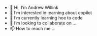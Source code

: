 - 👋 Hi, I’m Andrew Willink
- 👀 I’m interested in learning about copilot
- 🌱 I’m currently learning hoe to code
- 💞️ I’m looking to collaborate on ...
- 📫 How to reach me ...

<!---
andrewwillink/andrewwillink is a ✨ special ✨ repository because its `README.md` (this file) appears on your GitHub profile.
You can click the Preview link to take a look at your changes.
--->
